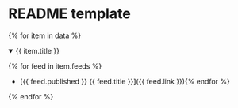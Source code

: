 # README template
{% for item in data %}
<details open>
    <summary id="{{ item.title }}">
     {{ item.title }}
    </summary>

{% for feed in item.feeds %}
- [{{ feed.published }}  {{ feed.title }}]({{ feed.link }}){% endfor %}

</details>
{% endfor %}
